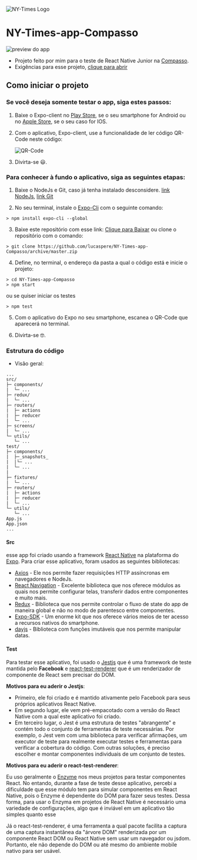 ![NY-Times Logo](https://theme.zdassets.com/theme_assets/968999/3f343ffc604a6c839e31d3f052b78abfa34ab588.png)
# NY-Times-app-Compasso
![preview do app](https://i.pinimg.com/564x/27/b3/cd/27b3cdb073600b777022bb03ac03bcba.jpg)

- Projeto feito por mim para o teste de React Native Junior na [Compasso](https://www.linkedin.com/company/compasso/).
- Exigências para esse projeto, [clique para abrir](https://github.com/recrutamento-compasso/teste-react-native)

## Como iniciar o projeto

### Se você deseja somente testar o app, siga estes passos:
1. Baixe o Expo-client no [Play Store](https://play.google.com/store/apps/details?id=host.exp.exponent&hl=pt_BR), se o seu smartphone for Android ou no [Apple Store](https://apps.apple.com/br/app/expo-client/id982107779), se o seu caso for IOS.

2. Com o aplicativo, Expo-client, use a funcionalidade de ler código QR-Code neste código:

   ![QR-Code](https://i.pinimg.com/564x/5d/82/d4/5d82d44da9c2b84a7fd4ab9c54a52db2.jpg)

3. Divirta-se 😃.

### Para conhecer à fundo o aplicativo, siga as seguintes etapas:

1. Baixe o NodeJs e Git, caso já tenha instalado desconsidere. [link NodeJs](https://nodejs.org/pt-br/download/), [link Git](https://git-scm.com/downloads)

2. No seu terminal, instale o [Expo-Cli](https://expo.io/tools#cli) com o seguinte comando:

``> npm install expo-cli --global``

3. Baixe este repositório com esse link: [Clique para Baixar](https://github.com/lucaspere/NY-Times-app-Compasso/archive/master.zip) ou clone o repositório com o comando:

``> git clone https://github.com/lucaspere/NY-Times-app-Compasso/archive/master.zip``

4. Define, no terminal,  o endereço da pasta a qual o código está e inicie o projeto:

```
> cd NY-Times-app-Compasso
> npm start
```
ou se quiser iniciar os testes

``> npm test``

5. Com o aplicativo do Expo no seu smartphone, escanea o QR-Code que aparecerá no terminal.

6. Divirta-se 🤓.


### Estrutura do código
- Visão geral:
```
...
src/
├─ components/
|  └─ ...
├─ redux/
|  └─ ...
├─ routers/
|  ├─ actions
|  ├─ reducer
|  └─ ...
├─ screens/
|  └─ ...
└─ utils/
   └─ ...
test/
├─ components/
|  ├─_snapshots_
|  |└─ ...
|  └─ ...
|   
├─ fixtures/
|  └─ ...
├─ routers/
|  ├─ actions
|  ├─ reducer
|  └─ ...
└─ utils/
   └─ ...  
App.js
App.json
...
```

#### Src
esse app foi criado usando a framework [React Native](https://reactnative.dev/) na plataforma do [Expo](https://expo.io/).
Para criar esse aplicativo, foram usados as seguintes bibliotecas:
- [Axios](https://github.com/axios/axios) - Ele nos permite fazer requisições HTTP assíncronas em navegadores e NodeJs.
- [React Navigation](https://reactnavigation.org/) - Excelente biblioteca que nos oferece módulos as quais nos permite configurar telas, transferir dados entre componentes e muito mais.
- [Redux](https://redux.js.org/) - Biblioteca que nos permite controlar o fluxo de state do app de maneira global e não no modo de parentesco entre componentes.
- [Expo-SDK](https://docs.expo.io/versions/latest/sdk/overview/) - Um enorme kit que nos oferece vários meios de ter acesso a recursos nativos do smartphone.
- [dayjs](https://day.js.org/) - Biblioteca com funções imutáveis que nos permite manipular datas.

#### Test
Para testar esse aplicativo, foi usado o [Jestjs](https://jestjs.io/) que é uma framework de teste mantida pelo **Facebook** e [react-test-renderer](https://www.npmjs.com/package/react-test-renderer) que é um renderizador de componente de React sem precisar do DOM.

**Motivos para eu aderir o Jestjs**:
- Primeiro, ele foi criado e é mantido ativamente pelo Facebook para seus próprios aplicativos React Native.
- Em segundo lugar, ele vem pré-empacotado com a versão do React Native com a qual este aplicativo foi criado.
- Em terceiro lugar, o Jest é uma estrutura de testes "abrangente" e contém todo o conjunto de ferramentas de teste necessárias. Por exemplo, o Jest vem com uma biblioteca para verificar afirmações, um executor de teste para realmente executar testes e ferramentas para verificar a cobertura do código. Com outras soluções, é preciso escolher e montar componentes individuais de um conjunto de testes.

**Motivos para eu aderir o react-test-renderer**:

Eu uso geralmente o [Enzyme](https://enzymejs.github.io/enzyme/) nos meus projetos para testar componentes React. No entando, durante a fase de teste desse aplicativo, percebi a dificuldade que esse módulo tem para simular componentes em React Native, pois o Enzyme é dependente do DOM para fazer seus testes. Dessa forma, para usar o Enzyma em projetos de React Native é necessário uma variedade de configurações, algo que é inviável em um aplicativo tão simples quanto esse

Já o react-test-renderer, é uma ferramenta a qual pacote facilita a captura de uma captura instantânea da "árvore DOM" renderizada por um componente React DOM ou React Native sem usar um navegador ou jsdom. Portanto, ele não depende do DOM ou até mesmo do ambiente mobile nativo para ser usável.
